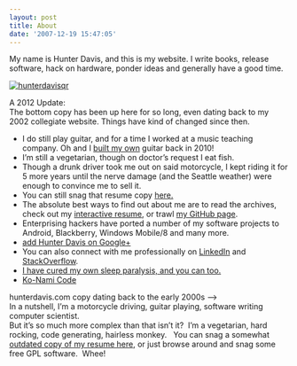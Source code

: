 ```yaml
---
layout: post
title: About
date: '2007-12-19 15:47:05'
---
```



My name is Hunter Davis, and this is my website. I write books, release software, hack on hardware, ponder ideas and generally have a good time.

[![](http://www.hunterdavis.com/content/images/2007/12/hunterdavisqr-300x300.png "hunterdavisqr")](http://www.hunterdavis.com/content/images/2007/12/hunterdavisqr.png)

A 2012 Update:  
 The bottom copy has been up here for so long, even dating back to my 2002 collegiate website. Things have kind of changed since then.

- I do still play guitar, and for a time I worked at a music teaching company. Oh and I [built my own](http://www.hunterdavis.com/2010/03/29/finished-building-my-first-guitar/) guitar back in 2010!
- I’m still a vegetarian, though on doctor’s request I eat fish.
- Though a drunk driver took me out on said motorcycle, I kept riding it for 5 more years until the nerve damage (and the Seattle weather) were enough to convince me to sell it.
- You can still snag that resume copy [here.](http://www.hunterdavis.com/hunterdavis.pdf "resume woo")
- The absolute best ways to find out about me are to read the archives, check out my [interactive resume](http://hunterdavis.com/resume/), or trawl [my GitHub page](https://github.com/huntergdavis).
- Enterprising hackers have ported a number of my software projects to Android, Blackberry, Windows Mobile/8 and many more.
- [add Hunter Davis on Google+](http://www.hunterdavis.com/about/hunter-davis-on-google-plus/)
- You can also connect with me professionally on [LinkedIn](http://www.linkedin.com/in/hunterdavis) and [StackOverflow](https://careers.stackoverflow.com/huntergdavis).
- [I have cured my own sleep paralysis, and you can too.](http://www.hunterdavis.com/about/i-have-cured-my-own-sleep-paralysis-and-you-can-too/)
- [Ko-Nami Code](http://www.hunterdavis.com/about/ko-nami-code/)

hunterdavis.com copy dating back to the early 2000s —->  
 In a nutshell, I’m a motorcycle driving, guitar playing, software writing computer scientist.  
 But it’s so much more complex than that isn’t it?  I’m a vegetarian, hard rocking, code generating, hairless monkey.   You can snag a somewhat[ outdated copy of my resume here](http://www.hunterdavis.com/hunterdavis.pdf "resume woo"), or just browse around and snag some free GPL software.  Whee!


